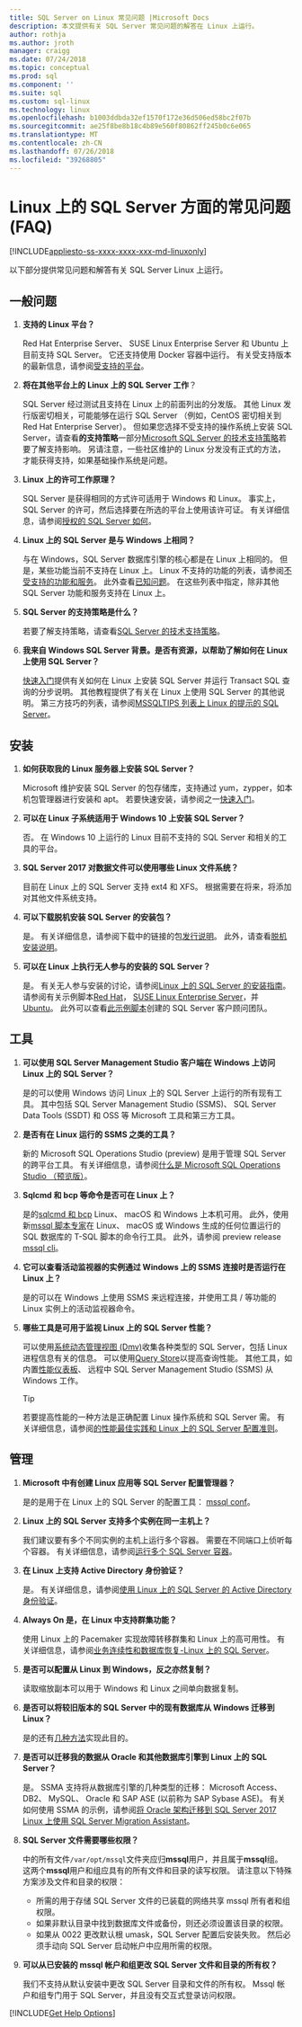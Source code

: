 ```yaml
---
title: SQL Server on Linux 常见问题 |Microsoft Docs
description: 本文提供有关 SQL Server 常见问题的解答在 Linux 上运行。
author: rothja
ms.author: jroth
manager: craigg
ms.date: 07/24/2018
ms.topic: conceptual
ms.prod: sql
ms.component: ''
ms.suite: sql
ms.custom: sql-linux
ms.technology: linux
ms.openlocfilehash: b1003ddbda32ef1570f172e36d506ed58bc2f07b
ms.sourcegitcommit: ae25f8be8b18c4b89e560f80862ff245b0c6e065
ms.translationtype: MT
ms.contentlocale: zh-CN
ms.lasthandoff: 07/26/2018
ms.locfileid: "39268805"
---
```

# <a name="sql-server-on-linux-frequently-asked-questions-faq"></a>Linux 上的 SQL Server 方面的常见问题 (FAQ)

[!INCLUDE[appliesto-ss-xxxx-xxxx-xxx-md-linuxonly](../includes/appliesto-ss-xxxx-xxxx-xxx-md-linuxonly.md)]

以下部分提供常见问题和解答有关 SQL Server Linux 上运行。

## <a name="general-questions"></a>一般问题

1. **支持的 Linux 平台？**

   Red Hat Enterprise Server、 SUSE Linux Enterprise Server 和 Ubuntu 上目前支持 SQL Server。 它还支持使用 Docker 容器中运行。 有关受支持版本的最新信息，请参阅[受支持的平台](sql-server-linux-setup.md#supportedplatforms)。

1. **将在其他平台上的 Linux 上的 SQL Server 工作**？

   SQL Server 经过测试且支持在 Linux 上的前面列出的分发版。 其他 Linux 发行版密切相关，可能能够在运行 SQL Server （例如，CentOS 密切相关到 Red Hat Enterprise Server）。 但如果您选择不受支持的操作系统上安装 SQL Server，请查看**的支持策略**一部分[Microsoft SQL Server 的技术支持策略](https://support.microsoft.com/help/4047326/support-policy-for-microsoft-sql-server)若要了解支持影响。 另请注意，一些社区维护的 Linux 分发没有正式的方法，才能获得支持，如果基础操作系统是问题。

1. **Linux 上的许可工作原理？**

   SQL Server 是获得相同的方式许可适用于 Windows 和 Linux。 事实上，SQL Server 的许可，然后选择要在所选的平台上使用该许可证。 有关详细信息，请参阅[授权的 SQL Server 如何](https://www.microsoft.com/sql-server/sql-server-2017-pricing)。

1. **Linux 上的 SQL Server 是与 Windows 上相同？**

   与在 Windows，SQL Server 数据库引擎的核心都是在 Linux 上相同的。 但是，某些功能当前不支持在 Linux 上。 Linux 不支持的功能的列表，请参阅[不受支持的功能和服务](sql-server-linux-release-notes.md#Unsupported)。 此外查看[已知问题](sql-server-linux-release-notes.md#known-issues)。 在这些列表中指定，除非其他 SQL Server 功能和服务支持在 Linux 上。

1. **SQL Server 的支持策略是什么？**

   若要了解支持策略，请查看[SQL Server 的技术支持策略](https://support.microsoft.com/help/4047326/support-policy-for-microsoft-sql-server)。

1. **我来自 Windows SQL Server 背景。是否有资源，以帮助了解如何在 Linux 上使用 SQL Server？**

   [快速入门](sql-server-linux-setup.md#platforms)提供有关如何在 Linux 上安装 SQL Server 并运行 Transact SQL 查询的分步说明。 其他教程提供了有关在 Linux 上使用 SQL Server 的其他说明。 第三方技巧的列表，请参阅[MSSQLTIPS 列表上 Linux 的提示的 SQL Server](https://www.mssqltips.com/sql-server-tip-category/226/sql-server-on-linux/)。

## <a name="installation"></a>安装

1. **如何获取我的 Linux 服务器上安装 SQL Server？**

   Microsoft 维护安装 SQL Server 的包存储库，支持通过 yum，zypper，如本机包管理器进行安装和 apt。 若要快速安装，请参阅之一[快速入门](sql-server-linux-setup.md#platforms)。

1. **可以在 Linux 子系统适用于 Windows 10 上安装 SQL Server？**

   否。 在 Windows 10 上运行的 Linux 目前不支持的 SQL Server 和相关的工具的平台。

1. **SQL Server 2017 对数据文件可以使用哪些 Linux 文件系统？**

   目前在 Linux 上的 SQL Server 支持 ext4 和 XFS。 根据需要在将来，将添加对其他文件系统支持。

1. **可以下载脱机安装 SQL Server 的安装包？**

   是。 有关详细信息，请参阅下载中的链接的包[发行说明](sql-server-linux-release-notes.md)。 此外，请查看[脱机安装说明](sql-server-linux-setup.md#offline)。

1. **可以在 Linux 上执行无人参与的安装的 SQL Server？**

   是。 有关无人参与安装的讨论，请参阅[Linux 上的 SQL Server 的安装指南](sql-server-linux-setup.md#unattended)。 请参阅有关示例脚本[Red Hat](sample-unattended-install-redhat.md)， [SUSE Linux Enterprise Server](sample-unattended-install-suse.md)，并[Ubuntu](sample-unattended-install-ubuntu.md)。 此外可以查看[此示例脚本](https://blogs.msdn.microsoft.com/sqlcat/2017/10/03/unattended-install-and-configuration-for-sql-server-2017-on-linux/)创建的 SQL Server 客户顾问团队。

## <a name="tools"></a>工具

1. **可以使用 SQL Server Management Studio 客户端在 Windows 上访问 Linux 上的 SQL Server？**

   是的可以使用 Windows 访问 Linux 上的 SQL Server 上运行的所有现有工具。 其中包括 SQL Server Management Studio (SSMS)、 SQL Server Data Tools (SSDT) 和 OSS 等 Microsoft 工具和第三方工具。

1. **是否有在 Linux 运行的 SSMS 之类的工具？**

   新的 Microsoft SQL Operations Studio (preview) 是用于管理 SQL Server 的跨平台工具。 有关详细信息，请参阅[什么是 Microsoft SQL Operations Studio （预览版）](../sql-operations-studio/what-is.md)。

1. **Sqlcmd 和 bcp 等命令是否可在 Linux 上？**

   是的[sqlcmd 和 bcp](sql-server-linux-setup-tools.md) Linux、 macOS 和 Windows 上本机可用。 此外，使用新[mssql 脚本专家](https://github.com/Microsoft/mssql-scripter)在 Linux、 macOS 或 Windows 生成的任何位置运行的 SQL 数据库的 T-SQL 脚本的命令行工具。 此外，请参阅 preview release [mssql cli](https://blogs.technet.microsoft.com/dataplatforminsider/2017/12/12/try-mssql-cli-a-new-interactive-command-line-tool-for-sql-server/)。

1. **它可以查看活动监视器的实例通过 Windows 上的 SSMS 连接时是否运行在 Linux 上？**

   是的可以在 Windows 上使用 SSMS 来远程连接，并使用工具 / 等功能的 Linux 实例上的活动监视器命令。

1. **哪些工具是可用于监视 Linux 上的 SQL Server 性能？**

   可以使用[系统动态管理视图 (Dmv)](../relational-databases/system-dynamic-management-views/system-dynamic-management-views.md)收集各种类型的 SQL Server，包括 Linux 进程信息有关的信息。 可以使用[Query Store](../relational-databases/performance/monitoring-performance-by-using-the-query-store.md)以提高查询性能。 其他工具，如内置[性能仪表板](https://blogs.msdn.microsoft.com/sql_server_team/new-in-ssms-performance-dashboard-built-in/)、 远程中 SQL Server Management Studio (SSMS) 从 Windows 工作。

   > [!TIP]
   > 若要提高性能的一种方法是正确配置 Linux 操作系统和 SQL Server 需。 有关详细信息，请参阅[的性能最佳实践和 Linux 上的 SQL Server 配置准则](sql-server-linux-performance-best-practices.md)。

## <a name="administration"></a>管理

1. **Microsoft 中有创建 Linux 应用等 SQL Server 配置管理器？**

   是的是用于在 Linux 上的 SQL Server 的配置工具： [mssql conf](sql-server-linux-configure-mssql-conf.md)。

1. **Linux 上的 SQL Server 支持多个实例在同一主机上？**

   我们建议要有多个不同实例的主机上运行多个容器。 需要在不同端口上侦听每个容器。 有关详细信息，请参阅[运行多个 SQL Server 容器](sql-server-linux-configure-docker.md#run-multiple-sql-server-containers)。

1. **在 Linux 上支持 Active Directory 身份验证？**

   是。 有关详细信息，请参阅[使用 Linux 上的 SQL Server 的 Active Directory 身份验证](sql-server-linux-active-directory-authentication.md)。

1. **Always On 是，在 Linux 中支持群集功能？**

   使用 Linux 上的 Pacemaker 实现故障转移群集和 Linux 上的高可用性。 有关详细信息，请参阅[业务连续性和数据库恢复-Linux 上的 SQL Server](sql-server-linux-business-continuity-dr.md)。

1. **是否可以配置从 Linux 到 Windows，反之亦然复制？**

   读取缩放副本可以用于 Windows 和 Linux 之间单向数据复制。

1. **是否可以将较旧版本的 SQL Server 中的现有数据库从 Windows 迁移到 Linux？**

   是的还有[几种方法](sql-server-linux-migrate-overview.md)实现此目的。

1. **是否可以迁移我的数据从 Oracle 和其他数据库引擎到 Linux 上的 SQL Server？**

   是。 SSMA 支持将从数据库引擎的几种类型的迁移： Microsoft Access、 DB2、 MySQL、 Oracle 和 SAP ASE (以前称为 SAP Sybase ASE)。 有关如何使用 SSMA 的示例，请参阅[将 Oracle 架构迁移到 SQL Server 2017 Linux 上使用 SQL Server Migration Assistant](../ssma/oracle/sql-server-linux-convert-from-oracle.md?toc=%2fsql%2flinux%2ftoc.json)。

1. **SQL Server 文件需要哪些权限？**

   中的所有文件`/var/opt/mssql`文件夹应归**mssql**用户，并且属于**mssql**组。 这两个**mssql**用户和组应具有的所有文件和目录的读写权限。 请注意以下特殊方案涉及文件和目录的权限：

   * 所需的用于存储 SQL Server 文件的已装载的网络共享 mssql 所有者和组权限。
   * 如果非默认目录中找到数据库文件或备份，则还必须设置该目录的权限。
   * 如果从 0022 更改默认根 umask，SQL Server 配置后安装失败。 然后必须手动向 SQL Server 启动帐户中应用所需的权限。

1. **可以从已安装的 mssql 帐户和组更改 SQL Server 文件和目录的所有权？**

   我们不支持从默认安装中更改 SQL Server 目录和文件的所有权。 Mssql 帐户和组专门用于 SQL Server，并且没有交互式登录访问权限。

[!INCLUDE[Get Help Options](../includes/paragraph-content/get-help-options.md)]
